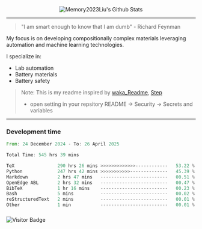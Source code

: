 <div align="center">
    <img align="center" src="https://github-readme-stats.vercel.app/api?username=Memory2023Liu&show_icons=true&count_private=true&hide_border=true" alt="Memory2023Liu's Github Stats"></img>
</div>

---

> "I am smart enough to know that I am dumb" - Richard Feynman 

My focus is on developing compositionally complex materials leveraging automation and machine learning technologies.

I specialize in:
- Lab automation
- Battery materials
- Battery safety

> Note: This is my readme inspired by [waka_Readme](https://github.com/marketplace/actions/waka-readme), [Step](https://github.com/orgs/community/discussions/116451)
> - open setting in your repsitory README -> Security -> Secrets and variables

---

### Development time
<!--START_SECTION:waka-->

```rust
From: 24 December 2024 - To: 26 April 2025

Total Time: 545 hrs 39 mins

TeX                290 hrs 26 mins >>>>>>>>>>>>>------------   53.22 %
Python             247 hrs 42 mins >>>>>>>>>>>--------------   45.39 %
Markdown           2 hrs 47 mins   -------------------------   00.51 %
OpenEdge ABL       2 hrs 32 mins   -------------------------   00.47 %
BibTeX             1 hr 16 mins    -------------------------   00.23 %
Bash               5 mins          -------------------------   00.02 %
reStructuredText   2 mins          -------------------------   00.01 %
Other              1 min           -------------------------   00.01 %
```

<!--END_SECTION:waka-->

### 

![Visitor Badge](https://visitor-badge.laobi.icu/badge?page_id=Memory2023Liu.Memory2023Liu)
